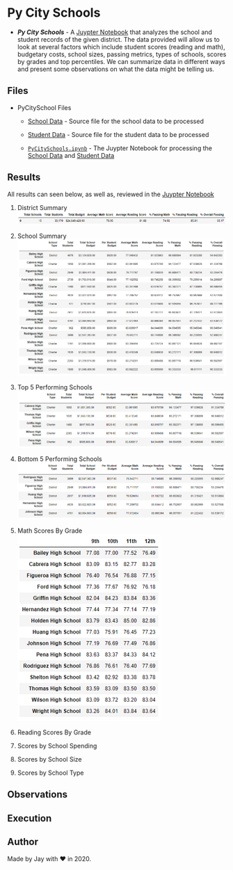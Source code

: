 # Py City Schools

- **_Py City Schools_** - A [Juypter Notebook](PyCitySchools/PyCitySchools.ipynb) that analyzes the school and student records of the given district. The data provided will allow us to look at several factors which include student scores (reading and math), budgetary costs, school sizes, passing metrics, types of schools, scores by grades and top percentiles. We can summarize data in different ways and present some observations on what the data might be telling us.

## Files

- PyCitySchool Files

  - [School Data](PyCitySchools/Resources/schools_complete.csv) - Source file for the school data to be processed

  - [Student Data](PyCitySchools/Resources/students_complete.csv) - Source file for the student data to be processed

  - [`PyCitySchools.ipynb`](PyCitySchools/PyCitySchools.ipynb) - The Juypter Notebook for processing the [School Data](PyCitySchools/Resources/schools_complete.csv) and [Student Data](PyCitySchools/Resources/students_complete.csv)

## Results

All results can seen below, as well as, reviewed in the [Juypter Notebook](PyCitySchools/PyCitySchools.ipynb)

1. District Summary
   ![District Summary](PyCitySchools/images/district.png)

1. School Summary
   ![School Summary](PyCitySchools/images/schoolsummary.png)

1. Top 5 Performing Schools
   ![Top Performing](PyCitySchools/images/topperforming.png)

1. Bottom 5 Performing Schools
   ![Bottom Performing](PyCitySchools/images/bottomperforming.png)

1. Math Scores By Grade
   ![Math By Grade](PyCitySchools/images/mathbygrade.png)

1. Reading Scores By Grade

1. Scores by School Spending

1. Scores by School Size

1. Scores by School Type

## Observations

## Execution

## Author

Made by Jay with :heart: in 2020.
